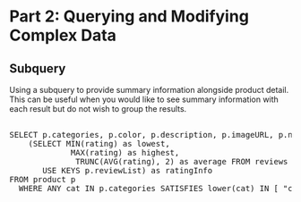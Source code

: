 # Part 2: Querying and Modifying Complex Data

## Subquery

Using a subquery to provide summary information alongside product detail. This
can be useful when you would like to see summary information with each result but
do not wish to group the results.

<pre id="example"> 
SELECT p.categories, p.color, p.description, p.imageURL, p.name, p.unitPrice,
    (SELECT MIN(rating) as lowest, 
             MAX(rating) as highest, 
              TRUNC(AVG(rating), 2) as average FROM reviews 
       USE KEYS p.reviewList) as ratingInfo
FROM product p
  WHERE ANY cat IN p.categories SATISFIES lower(cat) IN [ "cycling", "golf" ] END
</pre>
